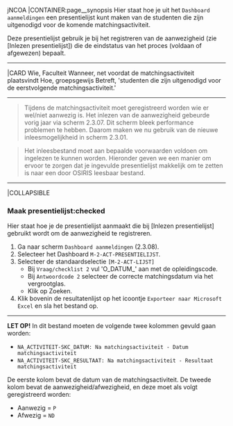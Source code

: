 jNCOA
|CONTAINER:page__synopsis
Hier staat hoe je uit het `Dashboard aanmeldingen` een presentielijst kunt maken van de studenten die zijn uitgenodigd voor de komende matchingsactiviteit.

Deze presentielijst gebruik je bij het registreren van de aanwezigheid (zie [Inlezen presentielijst]) die de eindstatus van het proces (voldaan of afgewezen) bepaalt.
_____
|CARD
Wie, Faculteit
Wanneer, net voordat de matchingsactiviteit plaatsvindt
Hoe, groepsgewijs
Betreft, 'studenten die zijn uitgenodigd voor de eerstvolgende matchingsactiviteit.'
_____
> Tijdens de matchingsactiviteit moet geregistreerd worden wie er wel/niet aanwezig is. Het inlezen van de aanwezigheid gebeurde vorig jaar via scherm 2.3.07. Dit scherm bleek performance problemen te hebben. Daarom maken we nu gebruik van de nieuwe inleesmogelijkheid in scherm 2.3.01.

> Het inleesbestand moet aan bepaalde voorwaarden voldoen om ingelezen te kunnen worden. Hieronder geven we een manier om ervoor te zorgen dat je ingevulde presentielijst makkelijk om te zetten is naar een door OSIRIS leesbaar bestand.

_____
|COLLAPSIBLE
### Maak presentielijst:checked
Hier staat hoe je de presentielijst aanmaakt die bij [Inlezen presentielijst] gebruikt wordt om de aanwezigheid te registreren.

1. Ga naar scherm `Dashboard aanmeldingen` (2.3.08).
1. Selecteer het Dashboard `M-2-ACT-PRESENTIELIJST`.
1. Selecteer de standaardselectie `[M-2-ACT-LIJST]`
    - Bij `Vraag/checklist 2` vul 'O_DATUM_' aan met de opleidingscode.
    - Bij `Antwoordcode 2` selecteer de correcte matchingsdatum via het vergrootglas.
    - Klik op Zoeken.
1. Klik bovenin de resultatenlijst op het icoontje `Exporteer naar Microsoft Excel` en sla het bestand op.

---

**LET OP!** In dit bestand moeten de volgende twee kolommen gevuld gaan worden:

* `NA_ACTIVITEIT-SKC_DATUM: Na matchingsactiviteit - Datum matchingsactiviteit`
* `NA_ACTIVITEIT-SKC_RESULTAAT: Na matchingsactiviteit - Resultaat matchingsactiviteit`

De eerste kolom bevat de datum van de matchingsactiviteit. De tweede kolom bevat de aanwezigheid/afwezigheid, en deze moet als volgt geregistreerd worden:

- Aanwezig = `P`
- Afwezig = `ND`
